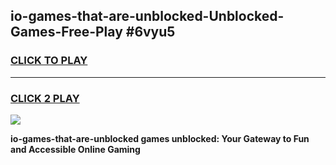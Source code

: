 
## io-games-that-are-unblocked-Unblocked-Games-Free-Play #6vyu5
<h3>
<a href="https://us.freeplayer.one?title=io-games-that-are-unblocked&ref=9M">CLICK TO PLAY</a></h3>
<hr>

<h3>
<a href="https://us.freeplayer.one?title=io-games-that-are-unblocked&ref=9M">CLICK 2 PLAY</a>
  
</h3>

<a href="https://us.freeplayer.one?title=io-games-that-are-unblocked&ref=9M"><img src="https://clearcache.store/games.png"></a>


**io-games-that-are-unblocked games unblocked: Your Gateway to Fun and Accessible Online Gaming**
